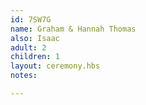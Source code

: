 ```yaml
---
id: 7SW7G
name: Graham & Hannah Thomas
also: Isaac
adult: 2
children: 1
layout: ceremony.hbs
notes:

---
```

